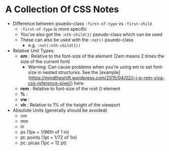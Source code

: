 A Collection Of CSS Notes
==============

- Difference between psuedo-class ```:first-of-type``` vs ```:first-child```
    - ```:first-of-type``` is more specific
    - You've also got the ```:nth-child(1)``` pseudo-class which can be used
    - These can also be used with the ```:not()``` psuedo-class
        - e.g. ```:not(:nth-child(1))```
- Relative Unit Types:
    - **em** : Relative to the font-size of the element (2em means 2 times the size of the current font)
        - Warning: Can cause problems when you're using em to set font-size in nested structures.  See the [example] (https://mindtheshift.wordpress.com/2015/04/02/r-i-p-rem-viva-css-reference-pixel/) here. 
    - **rem** : Relative to font-size of the root (<html>) element         
    - **%** :    
    - **vw** :
    - **vh** : Relative to 1% of the height of the viewport
- Absolute Units (generally should be avoided)
    - cm
    - mm
    - in
    - px (1px = 1/96th of 1 in)
    - pt: points (1pt = 1/72 of 1in)
    - pc: picas (1pc = 12 pt)